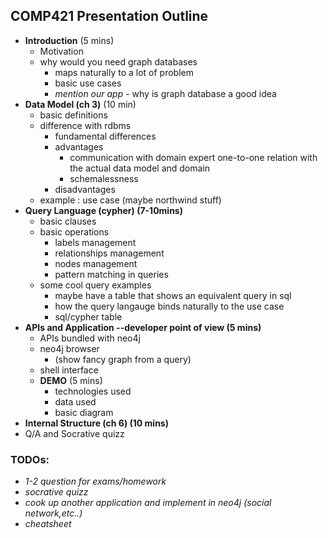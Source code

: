 ## COMP421 Presentation Outline

- **Introduction** (5 mins)
  - Motivation
  - why would you need graph databases
    - maps naturally to a lot of problem
    - basic use cases
    - *mention our app* - why is graph database a good idea
- **Data Model (ch 3)** (10 min)
  - basic definitions
  - difference with rdbms
    - fundamental differences
    - advantages
      - communication with domain expert one-to-one relation with the actual data model and domain
      - schemalessness
    - disadvantages
  - example : use case (maybe northwind stuff)
- **Query Language (cypher) (7-10mins)**
  - basic clauses
  - basic operations
    - labels management
    - relationships management
    - nodes management
    - pattern matching in queries
  - some cool query examples
    - maybe have a table that shows an equivalent query in sql
    - how the query langauge binds naturally to the use case
    - sql/cypher table
- **APIs and Application --developer point of view (5 mins)**
  - APIs bundled with neo4j
  - neo4j browser
    - (show fancy graph from a query)
  - shell interface
  - **DEMO** (5 mins)
    - technologies used
    - data used
    - basic diagram
- **Internal Structure (ch 6) (10 mins)**
- Q/A and Socrative quizz

### TODOs:

- *1-2 question for exams/homework* 
- *socrative quizz*
- *cook up another application and implement in neo4j (social network,etc..)*
- *cheatsheet*

